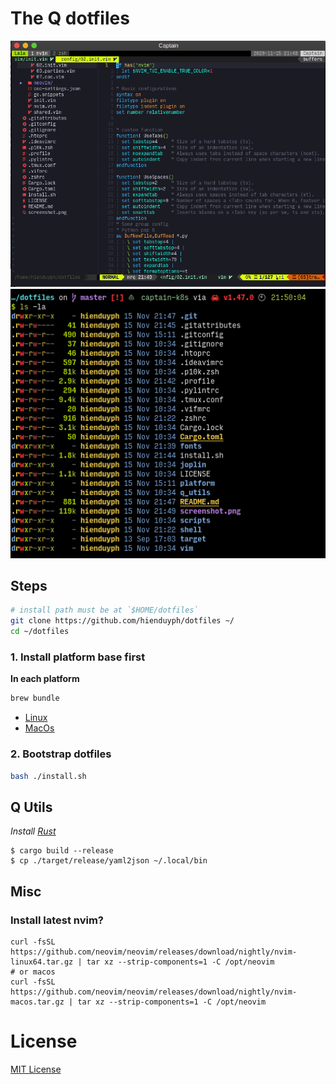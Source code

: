 # The Q dotfiles

![screenshot](./images/screenshot.png)
![shell](./images/shell.png)

## Steps
```bash
# install path must be at `$HOME/dotfiles`
git clone https://github.com/hienduyph/dotfiles ~/
cd ~/dotfiles
```

### 1. Install platform base first
**In each platform**
```bash
brew bundle
```

- [Linux](./platform/linux)
- [MacOs](./platform/darwin)

### 2. Bootstrap dotfiles
```bash
bash ./install.sh
```


## Q Utils
*Install [Rust](https://www.rust-lang.org/tools/install)*

```
$ cargo build --release
$ cp ./target/release/yaml2json ~/.local/bin
```

## Misc
### Install latest nvim?
```
curl -fsSL https://github.com/neovim/neovim/releases/download/nightly/nvim-linux64.tar.gz | tar xz --strip-components=1 -C /opt/neovim
# or macos
curl -fsSL https://github.com/neovim/neovim/releases/download/nightly/nvim-macos.tar.gz | tar xz --strip-components=1 -C /opt/neovim
```

# License
[MIT License](LICENSE)


